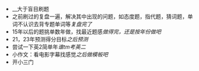 - __大于盲目刷题
- 之前刷过的复盘一遍，解决其中出现的问题，如态度题，指代题，猜词题，单词不认识去背专题单词等*复盘完了*
- 15年以后的题挑单数年做，找最近题感*做得完，还是按年份做吧*
- 21，23年预测得分目标*之后预测*
- 尝试一下英2简单年*谁tm考英二*
- 小作文：看电影字幕找感觉*之后做模板吧*
- 开小三门
